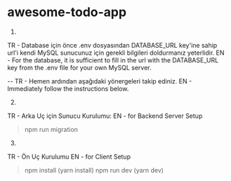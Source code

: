 # awesome-todo-app

1)
TR - Database için önce .env dosyasından DATABASE_URL key'ine sahip url'i kendi MySQL sunucunuz için gerekli bilgileri doldurmanız yeterlidir.
EN - For the database, it is sufficient to fill in the url with the DATABASE_URL key from the .env file for your own MySQL server.

--
TR - Hemen ardından aşağıdaki yönergeleri takip ediniz.
EN - Immediately follow the instructions below.

2)
TR - Arka Uç için Sunucu Kurulumu:
EN - for Backend Server Setup
> npm run migration

3)
TR - Ön Uç Kurulumu
EN - for Client Setup

> npm install (yarn install)
> npm run dev (yarn dev)
